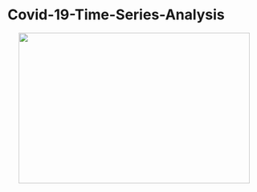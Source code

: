 # Covid-19-Time-Series-Analysis
<p align="center">
  <img width="460" height="300" src="https://www.google.com/url?sa=i&url=https%3A%2F%2Fwww.fda.gov%2Ffood%2Ffood-safety-during-emergencies%2Ffood-safety-and-coronavirus-disease-2019-covid-19&psig=AOvVaw1wE7z1K9Nx6hRspJNdqMCZ&ust=1589618986912000&source=images&cd=vfe&ved=0CAIQjRxqFwoTCNDa96q-tekCFQAAAAAdAAAAABAD">
</p>
